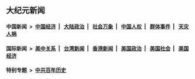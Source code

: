 ## 大纪元新闻

#### 中国新闻 &nbsp;>&nbsp; [中国经济](indexes/ncid283/README.md?08191645) &nbsp;| &nbsp; [大陆政治](indexes/ncid277/README.md?08191645) &nbsp;| &nbsp; [社会万象](indexes/ncid282/README.md?08191645) &nbsp;| &nbsp; [中国人权](indexes/ncid278/README.md?08191645) &nbsp;| &nbsp; [群体事件](indexes/ncid279/README.md?08191645) &nbsp;| &nbsp; [天灾人祸](indexes/ncid280/README.md?08191645)

#### 国际新闻 &nbsp;>&nbsp; [美中关系](indexes/nf1412576/README.md?08191645) &nbsp;| &nbsp; [台湾新闻](indexes/ncid1349361/README.md?08191645) &nbsp;| &nbsp; [香港新闻](indexes/ncid1349362/README.md?08191645) &nbsp;| &nbsp; [美国政治](indexes/ncid1078159/README.md?08191645) &nbsp;| &nbsp; [美国社会](indexes/ncid1078160/README.md?08191645) &nbsp;| &nbsp; [美国经济](indexes/ncid1078158/README.md?08191645)

#### 特别专题 &nbsp;>&nbsp; [中共百年历史](https://github.com/epoch-news/epoch-special/blob/master/README.md?08191645)  
